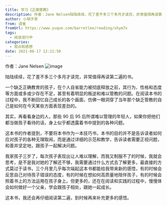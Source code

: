 ```yaml
---
title: 学习《正面管教》
description: 作者：Jane Nelsen陆陆续续，花了差不多三个多月才读完，非常值得再读第二遍的书。一个缺乏正确教育的孩子，在个人自省能力被彻底释放之前，其行为、性格和态度等方面或多或少存在不足，甚至有着明显的叛逆和难以管教的问题。在阅读本书的过程中，我不断回忆自己成长的各个画面，仿佛一眼洞穿了当年那个缺...
author: 小胡子哥
from: 语雀
fromUrl: https://www.yuque.com/barretlee/reading/xhym7x
tags:
  - 阅读进行中
categories:
  - 观点和感想
date: 2021-06-17 12:21:50
---
```


作者：Jane Nelsen
![image](https://cdn.jsdelivr.net/gh/barretlee/blog/blog/src/blogimgs/2021/06/17/1623860612970-3e1a812b-cc86-4977-8390-17e3100fbcdd.png)


陆陆续续，花了差不多三个多月才读完，非常值得再读第二遍的书。

一个缺乏正确教育的孩子，在个人自省能力被彻底释放之前，其行为、性格和态度等方面或多或少存在不足，甚至有着明显的叛逆和难以管教的问题。在阅读本书的过程中，我不断回忆自己成长的各个画面，仿佛一眼洞穿了当年那个缺乏管教的自己是如何在今天某些方面表现差劲的。

其实，再看看身边的人，那些 90 后 95 后所谓难以管理的年轻人，如果你把他们都当做孩子看待的话，身上似乎都透露着书中提到的各种问题。

这本书的作者提到，不要将本书作为一本技巧书，本书的目的并不是告诉读者如何应对孩子的各种无理取闹，而是通过详细的示范和教学，告诉读者需要正视问题，和善并坚定地，跟孩子一起解决问题。

我家孩子三岁了，每次孩子表现出让人难以理解，而我又制服不了的时候，我就会思考，是不是我对她的了解还不够，我需要通过什么方式去了解更多，最直接的方式莫过于读书，三个月里几乎每次端起这本书都能给我带来新的感悟，有的时候会反思自己对待孩子错误的态度，有的时候在想如何高质量地陪伴孩子，有的时候会照着书上的方法运用在孩子身上。但更多的，还在在阅读和实践的过程中，慢慢体会如何做好一个父亲，学会跟孩子相处，跟她一起成长。

这本书，我还会再仔细阅读第二遍，到时候再来补充更多的感悟。
